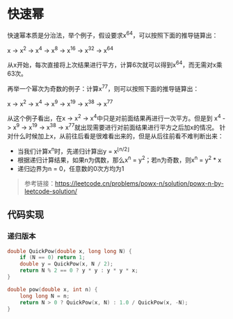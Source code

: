 # 快速幂

快速幂本质是分治法，举个例子，假设要求x<sup>64</sup>，可以按照下面的推导链算出：

x -> x<sup>2</sup> -> x<sup>4</sup> -> x<sup>8</sup> -> x<sup>16</sup> -> x<sup>32</sup> -> x<sup>64</sup>

从x开始，每次直接将上次结果进行平方，计算6次就可以得到x<sup>64</sup>，而无需对x乘63次。

再举一个幂次为奇数的例子：计算x<sup>77</sup>，则可以按照下面的推导链算出：

x -> x<sup>2</sup> -> x<sup>4</sup> -> x<sup>9</sup> -> x<sup>19</sup> -> x<sup>38</sup> -> x<sup>77</sup>

从这个例子看出，在x -> x<sup>2</sup> -> x<sup>4</sup>中只是对前面结果再进行一次平方。但是到
x<sup>4</sup> -> x<sup>9</sup> -> x<sup>19</sup> -> x<sup>38</sup> -> x<sup>77</sup>就出现需要进行对前面结果进行平方之后加x的情况。
针对什么时候加上x，从前往后看是很难看出来的，但是从后往前看不难判断出来：
- 当我们计算x<sup>n</sup>时，先递归计算出y = x<sup>⌊n/2⌋</sup>
- 根据递归计算结果，如果n为偶数，那么x<sup>n</sup> = y<sup>2</sup>；若n为奇数，则x<sup>n</sup> = y<sup>2</sup> * x
- 递归边界为n = 0，任意数的0次方均为1

> 参考链接：https://leetcode.cn/problems/powx-n/solution/powx-n-by-leetcode-solution/

## 代码实现
### 递归版本
```c++
double QuickPow(double x, long long N) {
    if (N == 0) return 1;
    double y = QuickPow(x, N / 2);
    return N % 2 == 0 ? y * y : y * y * x;
}

double pow(double x, int n) {
    long long N = n;
    return N > 0 ? QuickPow(x, N) : 1.0 / QuickPow(x, -N);
}
```








